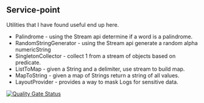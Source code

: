 ## Service-point
Utilities that I have found useful end up here.

* Palindrome - using the Stream api determine if a word is a palindrome.
* RandomStringGenerator - using the Stream api generate a random alpha numericString
* SingletonCollector - collect 1 from a stream of objects based on predicate.
* ListToMap - given a String and a delimiter, use stream to build map.
* MapToString - given a map of Strings return a string of all values.
* LayoutProvider - provides a way to mask Logs for sensitive data.

[![Quality Gate Status](https://sonarcloud.io/api/project_badges/measure?project=meegs2369_test-your-might&metric=alert_status)](https://sonarcloud.io/dashboard?id=meegs2369_test-your-might)